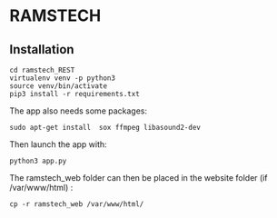 # RAMSTECH


## Installation

```
cd ramstech_REST
virtualenv venv -p python3
source venv/bin/activate
pip3 install -r requirements.txt
```
The app also needs some packages:
```
sudo apt-get install  sox ffmpeg libasound2-dev
```

Then launch the app with:

```
python3 app.py
```

The ramstech_web folder can then be placed in the website folder (if /var/www/html) :

```
cp -r ramstech_web /var/www/html/
```
